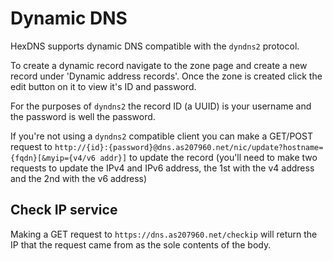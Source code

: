 # Dynamic DNS

HexDNS supports dynamic DNS compatible with the `dyndns2` protocol.

To create a dynamic record navigate to the zone page and create a new record under
'Dynamic address records'. Once the zone is created click the edit button on it to view
it's ID and password. 

For the purposes of `dyndns2` the record ID (a UUID) is your username and the password
is well the password. 

If you're not using a `dyndns2` compatible client you can make a GET/POST request to
`http://{id}:{password}@dns.as207960.net/nic/update?hostname={fqdn}[&myip={v4/v6 addr}]`
to update the record (you'll need to make two requests to update the IPv4 and IPv6 
address, the 1st with the v4 address and the 2nd with the v6 address)

## Check IP service

Making a GET request to `https://dns.as207960.net/checkip` will return the IP that the
request came from as the sole contents of the body.